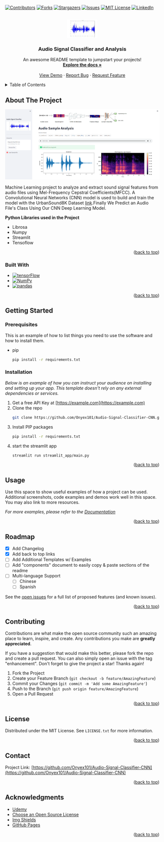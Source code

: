<!-- Improved compatibility of back to top link: See: https://github.com/Onyex101/Audio-Signal-Classifier-CNN/pull/73 -->
<a name="readme-top"></a>
<!--
*** Thanks for checking out the Best-README-Template. If you have a suggestion
*** that would make this better, please fork the repo and create a pull request
*** or simply open an issue with the tag "enhancement".
*** Don't forget to give the project a star!
*** Thanks again! Now go create something AMAZING! :D
-->



<!-- PROJECT SHIELDS -->
<!--
*** I'm using markdown "reference style" links for readability.
*** Reference links are enclosed in brackets [ ] instead of parentheses ( ).
*** See the bottom of this document for the declaration of the reference variables
*** for contributors-url, forks-url, etc. This is an optional, concise syntax you may use.
*** https://www.markdownguide.org/basic-syntax/#reference-style-links
-->
[![Contributors][contributors-shield]][contributors-url]
[![Forks][forks-shield]][forks-url]
[![Stargazers][stars-shield]][stars-url]
[![Issues][issues-shield]][issues-url]
[![MIT License][license-shield]][license-url]
[![LinkedIn][linkedin-shield]][linkedin-url]



<!-- PROJECT LOGO -->
<br />
<div align="center">
  <a href="https://github.com/Onyex101/Audio-Signal-Classifier-CNN">
    <img src="images/audiosignal.png" alt="Logo" width="100" height="60">
  </a>

  <h3 align="center">Audio Signal Classifier and Analysis</h3>

  <p align="center">
    An awesome README template to jumpstart your projects!
    <br />
    <a href="https://github.com/Onyex101/Audio-Signal-Classifier-CNN"><strong>Explore the docs »</strong></a>
    <br />
    <br />
    <a href="https://onyex101-audio-signal-classifier-cnn-streamlit-appmain-9vzexy.streamlit.app">View Demo</a>
    ·
    <a href="https://github.com/Onyex101/Audio-Signal-Classifier-CNN/issues">Report Bug</a>
    ·
    <a href="https://github.com/Onyex101/Audio-Signal-Classifier-CNN/issues">Request Feature</a>
  </p>
</div>



<!-- TABLE OF CONTENTS -->
<details>
  <summary>Table of Contents</summary>
  <ol>
    <li>
      <a href="#about-the-project">About The Project</a>
      <ul>
        <li><a href="#built-with">Built With</a></li>
      </ul>
    </li>
    <li>
      <a href="#getting-started">Getting Started</a>
      <ul>
        <li><a href="#prerequisites">Prerequisites</a></li>
        <li><a href="#installation">Installation</a></li>
      </ul>
    </li>
    <li><a href="#usage">Usage</a></li>
    <li><a href="#roadmap">Roadmap</a></li>
    <li><a href="#contributing">Contributing</a></li>
    <li><a href="#license">License</a></li>
    <li><a href="#contact">Contact</a></li>
    <li><a href="#acknowledgments">Acknowledgments</a></li>
  </ol>
</details>



<!-- ABOUT THE PROJECT -->
## About The Project

![Project ScreenShot][product-screenshot]

Machine Learning project to analyze and extract sound signal features from audio files using Mel-Frequency Cepstral Coefficients(MFCC). A Convolutional Neural Networks (CNN) model is used to build and train the model with the UrbanSound8K Dataset [link](https://urbansounddataset.weebly.com/download-urbansound8k.html).Finally We Predict an Audio File's Class Using Our CNN Deep Learning Model.
<p><strong>Python Libraries used in the Project</strong></p> 
<ul>
    <li>Librosa</li>
    <li>Numpy</li>
    <li>Streamlit</li>
    <li>Tensoflow</li>
</ul>

<p align="right">(<a href="#readme-top">back to top</a>)</p>



### Built With

* [![tensorFlow][tensorFlow]][tensorFlow-url]
* [![NumPy][NumPy]][NumPy-url]
* [![pandas][pandas]][pandas-url]

<p align="right">(<a href="#readme-top">back to top</a>)</p>



<!-- GETTING STARTED -->
## Getting Started

### Prerequisites

This is an example of how to list things you need to use the software and how to install them.
* pip
  ```sh
  pip install -r requirements.txt
  ```

### Installation

_Below is an example of how you can instruct your audience on installing and setting up your app. This template doesn't rely on any external dependencies or services._

1. Get a free API Key at [https://example.com](https://example.com)
2. Clone the repo
   ```sh
   git clone https://github.com/Onyex101/Audio-Signal-Classifier-CNN.git
   ```
3. Install PIP packages
   ```sh
   pip install -r requirements.txt
   ```
4. start the streamlit app
   ```sh
   streamlit run streamlit_app/main.py
   ```

<p align="right">(<a href="#readme-top">back to top</a>)</p>



<!-- USAGE EXAMPLES -->
## Usage

Use this space to show useful examples of how a project can be used. Additional screenshots, code examples and demos work well in this space. You may also link to more resources.

_For more examples, please refer to the [Documentation](https://example.com)_

<p align="right">(<a href="#readme-top">back to top</a>)</p>



<!-- ROADMAP -->
## Roadmap

- [x] Add Changelog
- [x] Add back to top links
- [ ] Add Additional Templates w/ Examples
- [ ] Add "components" document to easily copy & paste sections of the readme
- [ ] Multi-language Support
    - [ ] Chinese
    - [ ] Spanish

See the [open issues](https://github.com/Onyex101/Audio-Signal-Classifier-CNN/issues) for a full list of proposed features (and known issues).

<p align="right">(<a href="#readme-top">back to top</a>)</p>



<!-- CONTRIBUTING -->
## Contributing

Contributions are what make the open source community such an amazing place to learn, inspire, and create. Any contributions you make are **greatly appreciated**.

If you have a suggestion that would make this better, please fork the repo and create a pull request. You can also simply open an issue with the tag "enhancement".
Don't forget to give the project a star! Thanks again!

1. Fork the Project
2. Create your Feature Branch (`git checkout -b feature/AmazingFeature`)
3. Commit your Changes (`git commit -m 'Add some AmazingFeature'`)
4. Push to the Branch (`git push origin feature/AmazingFeature`)
5. Open a Pull Request

<p align="right">(<a href="#readme-top">back to top</a>)</p>



<!-- LICENSE -->
## License

Distributed under the MIT License. See `LICENSE.txt` for more information.

<p align="right">(<a href="#readme-top">back to top</a>)</p>



<!-- CONTACT -->
## Contact

Project Link: [https://github.com/Onyex101/Audio-Signal-Classifier-CNN](https://github.com/Onyex101/Audio-Signal-Classifier-CNN)

<p align="right">(<a href="#readme-top">back to top</a>)</p>



<!-- ACKNOWLEDGMENTS -->
## Acknowledgments

* [Udemy](https://www.udemy.com/course/deep-learning-with-python-course/)
* [Choose an Open Source License](https://choosealicense.com)
* [Img Shields](https://shields.io)
* [GitHub Pages](https://pages.github.com)

<p align="right">(<a href="#readme-top">back to top</a>)</p>



<!-- MARKDOWN LINKS & IMAGES -->
<!-- https://www.markdownguide.org/basic-syntax/#reference-style-links -->
[contributors-shield]: https://img.shields.io/github/contributors/othneildrew/Best-README-Template.svg?style=for-the-badge
[contributors-url]: https://github.com/Onyex101/Audio-Signal-Classifier-CNN/graphs/contributors
[forks-shield]: https://img.shields.io/github/forks/othneildrew/Best-README-Template.svg?style=for-the-badge
[forks-url]: https://github.com/Onyex101/Audio-Signal-Classifier-CNN/network/members
[stars-shield]: https://img.shields.io/github/stars/othneildrew/Best-README-Template.svg?style=for-the-badge
[stars-url]: https://github.com/Onyex101/Audio-Signal-Classifier-CNN/stargazers
[issues-shield]: https://img.shields.io/github/issues/othneildrew/Best-README-Template.svg?style=for-the-badge
[issues-url]: https://github.com/Onyex101/Audio-Signal-Classifier-CNN/issues
[license-shield]: https://img.shields.io/github/license/othneildrew/Best-README-Template.svg?style=for-the-badge
[license-url]: https://github.com/Onyex101/Audio-Signal-Classifier-CNN/blob/master/LICENSE.txt
[linkedin-shield]: https://img.shields.io/badge/-LinkedIn-black.svg?style=for-the-badge&logo=linkedin&colorB=555
[linkedin-url]: https://www.linkedin.com/in/onyekachi-okoye-37b585b6/
[product-screenshot]: images/main.png
[tensorFlow]: https://img.shields.io/badge/TensorFlow-FF6F00?style=for-the-badge&logo=tensorflow&logoColor=white
[pandas]: https://img.shields.io/static/v1?style=for-the-badge&message=pandas&color=150458&logo=pandas&logoColor=FFFFFF&label=
[NumPy]: https://img.shields.io/static/v1?style=for-the-badge&message=NumPy&color=013243&logo=NumPy&logoColor=FFFFFF&label=
[tensorFlow-url]: https://www.tensorflow.org/
[NumPy-url]: https://numpy.org/
[pandas-url]: https://pandas.pydata.org/